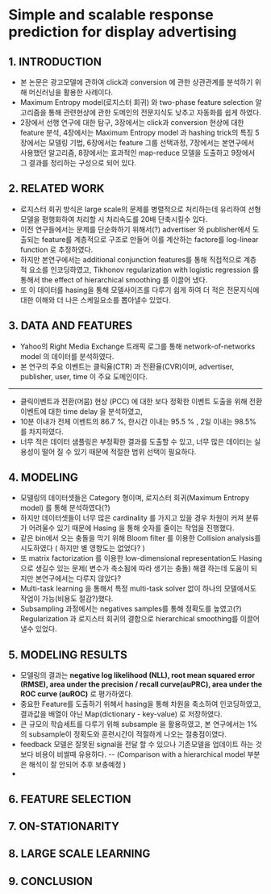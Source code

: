 # Simple and scalable response prediction for display advertising 



## 1. INTRODUCTION
  - 본 논문은 광고모델에 관하여 click과 conversion 에 관한 상관관계를 분석하기 위해 머신러닝을 활용한 사례이다.
  - Maximum Entropy model(로지스터 회귀) 와  two-phase feature selection 알고리즘을 통해 관련현상에 관한 도메인의 전문지식도 낮추고 자동화를 쉽게 하였다.
  - 2장에서 선행 연구에 대한 탐구, 3장에서는 click과 conversion 현상에 대한 feature 분석, 4장에서는 Maximum Entropy model 과 hashing trick의 특징
    5장에서는 모델링 기법, 6장에서는 feature 그룹 선택과정, 7장에서는 본연구에서 사용했던 알고리즘, 8장에서는 효과적인 map-reduce 모델을 도출하고
    9장에서 그 결과를 정리하는 구성으로 되어 있다.



## 2. RELATED WORK
  - 로지스터 회귀 방식은 large scale의 문제를 병렬적으로 처리하는데 유리하여 선형모델을 평행화하여 처리할 시 처리속도를 20배 단축시킬수 있다.
  - 이전 연구들에서는 문제를 단순화하기 위해서(?)  advertiser 와 publisher에서 도출되는 feature를 계층적으로 구조로 만들어 이를 계산하는 factore를  log-linear function 로 추정하였다.
  - 하지만 본연구에서는 additional conjunction features를 통해 직접적으로 계층적 요소를 인코딩하였고, Tikhonov regularization with logistic regression 를 통해서 the effect of hierarchical smoothing 를 이끌어 냈다.
  - 또 이 데이터를 hasing을 통해 모델사이즈를 다루기 쉽게 하여 더 적은 전문지식에 대한 이해와 더 나은 스케일요소를 뽑아낼수 있었다.
  
  

## 3. DATA AND FEATURES
 - Yahoo의 Right Media Exchange 트래픽 로그를 통해 network-of-networks model 의 데이터를 분석하였다.
 - 본 연구의 주요 이벤트는 클릭율(CTR) 과 전환율(CVR)이며, advertiser, publisher, user, time 이 주요 도메인이다.
 ---
 - 클릭이벤트과 전환(머뭄) 현상 (PCC) 에 대한 보다 정확한 이벤트 도출을 위해 전환이벤트에 대한 time delay 을 분석하였고, 
 - 10분 이내가 전체 이벤트의 86.7 %,  한시간 이내는 95.5 % , 2일 이내는 98.5% 를 차지하였다.
 - 너무 적은 데이터 샘플링은 부정확한 결과를 도출할 수 있고, 너무 많은 데이터는 실용성이 떨어 질 수 있기 때문에 적절한 범위 선택이 필요하다.

 

## 4. MODELING
  - 모델링의 데이터셋들은 Category 형이며, 로지스터 회귀(Maximum Entropy model) 를 통해 분석하였다(?)
  - 하지만 데이터셋들이 너무 많은 cardinality 를 가지고 있을 경우 차원이 커져 분류가 어려울수 있기 때문에 Hasing 을 통해 숫자를 줄이는 작업을 진행했다.
  - 같은 bin에서 오는 충돌을 막기 위해 Bloom filter 를 이용한 Collision analysis를 시도하였다 ( 하지만 별 영향도는 없었다? )
  - 또 matrix factorization 를 이용한 low-dimensional representation도 Hasing으로 생길수 있는 문제( 변수가 축소됨에 따라 생기는 충돌) 해결 하는데 도움이 되지만 본연구에서는 다루지 않았다?
  - Multi-task learning 을 통해서 특정 multi-task solver 없이 하나의 모델에서도 작업이 가능(비용도 절감?)했다.
  - Subsampling 과정에서는 negatives samples를 통해 정확도를 높였고(?)  Regularization 과 로지스터 회귀의 결합으로 hierarchical smoothing를 이끌어 낼수 있었다.
  

## 5. MODELING RESULTS
  - 모델링의 결과는 **negative log likelihood (NLL), root mean squared error (RMSE), area under the precision / recall curve(auPRC), area under the ROC curve (auROC)** 로 평가하였다.
  - 중요한 Feature를 도출하기 위해서 hasing을 통해 차원을 축소하여 인코딩하였고, 결과값을 배열이 아닌 Map(dictionary - key-value) 로 저장하였다.
  - 큰 규모의 학습세트를 다루기 위해 subsample 을 활용하였고, 본 연구에서는 1%의 subsample이 정확도와 훈련시간이 적절하게 나오는 절충점이였다.
  - feedback 모델은 잘못된 signal을 전달 할 수 있으나 기존모델을 업데이트 하는 것보다 비용이 비쌀때 유용하다.
  -- (Comparison with a hierarchical model 부분은 해석이 잘 안되어 추후 보충예정 )
  -

## 6. FEATURE SELECTION

## 7. ON-STATIONARITY

## 8. LARGE SCALE LEARNING

## 9. CONCLUSION

